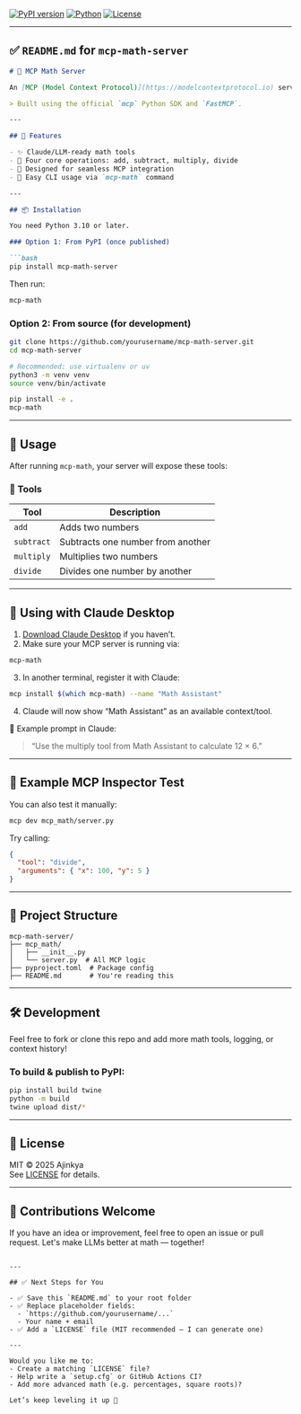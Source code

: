 [![PyPI version](https://img.shields.io/pypi/v/mcp-math-server)](https://pypi.org/project/mcp-math-server/)
[![Python](https://img.shields.io/pypi/pyversions/mcp-math-server)](https://pypi.org/project/mcp-math-server/)
[![License](https://img.shields.io/pypi/l/mcp-math-server)](./LICENSE)

---

## ✅ `README.md` for `mcp-math-server`

```markdown
# 📐 MCP Math Server

An [MCP (Model Context Protocol)](https://modelcontextprotocol.io) server that provides basic arithmetic operations — addition, subtraction, multiplication, and division — to integrate easily with LLMs like Claude.

> Built using the official `mcp` Python SDK and `FastMCP`.

---

## 🚀 Features

- ✨ Claude/LLM-ready math tools
- 🔢 Four core operations: add, subtract, multiply, divide
- 🧠 Designed for seamless MCP integration
- 🐍 Easy CLI usage via `mcp-math` command

---

## 📦 Installation

You need Python 3.10 or later.

### Option 1: From PyPI (once published)

```bash
pip install mcp-math-server
```

Then run:

```bash
mcp-math
```

### Option 2: From source (for development)

```bash
git clone https://github.com/yourusername/mcp-math-server.git
cd mcp-math-server

# Recommended: use virtualenv or uv
python3 -m venv venv
source venv/bin/activate

pip install -e .
mcp-math
```

---

## 🧪 Usage

After running `mcp-math`, your server will expose these tools:

### 🔧 Tools

| Tool         | Description                        |
|--------------|------------------------------------|
| `add`        | Adds two numbers                   |
| `subtract`   | Subtracts one number from another  |
| `multiply`   | Multiplies two numbers             |
| `divide`     | Divides one number by another      |

---

## 🤖 Using with Claude Desktop

1. [Download Claude Desktop](https://claude.ai/download) if you haven’t.
2. Make sure your MCP server is running via:

```bash
mcp-math
```

3. In another terminal, register it with Claude:

```bash
mcp install $(which mcp-math) --name "Math Assistant"
```

4. Claude will now show “Math Assistant” as an available context/tool.

🧠 Example prompt in Claude:

> “Use the multiply tool from Math Assistant to calculate 12 × 6.”

---

## 🧰 Example MCP Inspector Test

You can also test it manually:

```bash
mcp dev mcp_math/server.py
```

Try calling:

```json
{
  "tool": "divide",
  "arguments": { "x": 100, "y": 5 }
}
```

---

## 📁 Project Structure

```
mcp-math-server/
├── mcp_math/
│   ├── __init__.py
│   └── server.py  # All MCP logic
├── pyproject.toml  # Package config
├── README.md       # You're reading this
```

---

## 🛠️ Development

Feel free to fork or clone this repo and add more math tools, logging, or context history!

### To build & publish to PyPI:

```bash
pip install build twine
python -m build
twine upload dist/*
```

---

## 📃 License

MIT © 2025 Ajinkya  
See [LICENSE](LICENSE) for details.

---

## 🙌 Contributions Welcome

If you have an idea or improvement, feel free to open an issue or pull request. Let's make LLMs better at math — together!
```

---

## ✅ Next Steps for You

- ✅ Save this `README.md` to your root folder
- ✅ Replace placeholder fields:
  - `https://github.com/yourusername/...`
  - Your name + email
- ✅ Add a `LICENSE` file (MIT recommended — I can generate one)

---

Would you like me to:
- Create a matching `LICENSE` file?
- Help write a `setup.cfg` or GitHub Actions CI?
- Add more advanced math (e.g. percentages, square roots)?

Let’s keep leveling it up 🚀